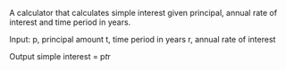 A calculator that calculates simple interest given principal, annual rate of interest and time period in years.

Input:
p, principal amount
t, time period in years
r, annual rate of interest

Output
simple interest = p*t*r
